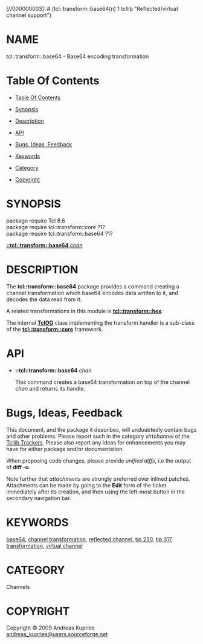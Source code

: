 
[//000000001]: # (tcl::transform::base64 - Reflected/virtual channel support)
[//000000002]: # (Generated from file 'vt_base64.man' by tcllib/doctools with format 'markdown')
[//000000003]: # (tcl::transform::base64(n) 1 tcllib "Reflected/virtual channel support")

# NAME

tcl::transform::base64 - Base64 encoding transformation

# <a name='toc'></a>Table Of Contents

  -  [Table Of Contents](#toc)

  -  [Synopsis](#synopsis)

  -  [Description](#section1)

  -  [API](#section2)

  -  [Bugs, Ideas, Feedback](#section3)

  -  [Keywords](#keywords)

  -  [Category](#category)

  -  [Copyright](#copyright)

# <a name='synopsis'></a>SYNOPSIS

package require Tcl 8.6  
package require tcl::transform::core ?1?  
package require tcl::transform::base64 ?1?  

[__::tcl::transform::base64__ *chan*](#1)  

# <a name='description'></a>DESCRIPTION

The __tcl::transform::base64__ package provides a command creating a channel
transformation which base64 encodes data written to it, and decodes the data
read from it.

A related transformations in this module is __[tcl::transform::hex](hex.md)__.

The internal __[TclOO](../../../../index.md#tcloo)__ class implementing the
transform handler is a sub-class of the
__[tcl::transform::core](../virtchannel_core/transformcore.md)__ framework.

# <a name='section2'></a>API

  - <a name='1'></a>__::tcl::transform::base64__ *chan*

    This command creates a base64 transformation on top of the channel *chan*
    and returns its handle.

# <a name='section3'></a>Bugs, Ideas, Feedback

This document, and the package it describes, will undoubtedly contain bugs and
other problems. Please report such in the category *virtchannel* of the [Tcllib
Trackers](http://core.tcl.tk/tcllib/reportlist). Please also report any ideas
for enhancements you may have for either package and/or documentation.

When proposing code changes, please provide *unified diffs*, i.e the output of
__diff -u__.

Note further that *attachments* are strongly preferred over inlined patches.
Attachments can be made by going to the __Edit__ form of the ticket immediately
after its creation, and then using the left-most button in the secondary
navigation bar.

# <a name='keywords'></a>KEYWORDS

[base64](../../../../index.md#base64), [channel
transformation](../../../../index.md#channel_transformation), [reflected
channel](../../../../index.md#reflected_channel), [tip
230](../../../../index.md#tip_230), [tip 317](../../../../index.md#tip_317),
[transformation](../../../../index.md#transformation), [virtual
channel](../../../../index.md#virtual_channel)

# <a name='category'></a>CATEGORY

Channels

# <a name='copyright'></a>COPYRIGHT

Copyright &copy; 2009 Andreas Kupries <andreas_kupries@users.sourceforge.net>
